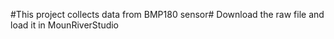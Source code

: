  #This project collects data from BMP180 sensor#
Download the raw file and load it in MounRiverStudio
